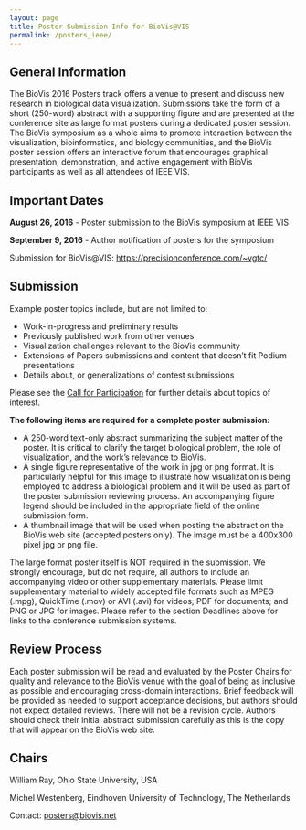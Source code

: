 ```yaml
---
layout: page
title: Poster Submission Info for BioVis@VIS
permalink: /posters_ieee/
---
```

## General Information
The BioVis 2016 Posters track offers a venue to present and discuss new research in biological data visualization. Submissions take the form of a short (250-word) abstract with a supporting figure and are presented at the conference site as large format posters during a dedicated poster session. The BioVis symposium as a whole aims to promote interaction between the visualization, bioinformatics, and biology communities, and the BioVis poster session offers an interactive forum that encourages graphical presentation, demonstration, and active engagement with BioVis participants as well as all attendees of IEEE VIS.

## Important Dates

**August 26, 2016** - Poster submission to the BioVis symposium at IEEE VIS

**September 9, 2016** - Author notification of posters for the symposium 

Submission for BioVis@VIS: https://precisionconference.com/~vgtc/

## Submission
Example poster topics include, but are not limited to:

* Work-in-progress and preliminary results
* Previously published work from other venues
* Visualization challenges relevant to the BioVis community
* Extensions of Papers submissions and content that doesn’t fit Podium presentations
* Details about, or generalizations of contest submissions 

Please see the [Call for Participation](/cfp_vis.md/) for further details about topics of interest. 

**The following items are required for a complete poster submission:**
* A 250-word text-only abstract summarizing the subject matter of the poster. It is critical to clarify the target biological problem, the role of visualization, and the work’s relevance to BioVis.
* A single figure representative of the work in jpg or png format. It is particularly helpful for this image to illustrate how visualization is being employed to address a biological problem and it will be used as part of the poster submission reviewing process. An accompanying figure legend should be included in the appropriate field of the online submission form.
* A thumbnail image that will be used when posting the abstract on the BioVis web site (accepted posters only). The image must be a 400x300 pixel jpg or png file.
 
The large format poster itself is NOT required in the submission. We strongly encourage, but do not require, all authors to include an accompanying video or other supplementary materials.  Please limit supplementary material to widely accepted file formats such as MPEG (.mpg), QuickTime (.mov) or AVI (.avi) for videos; PDF for documents; and PNG or JPG for images. Please refer to the section Deadlines above for links to the conference submission systems.

## Review Process
Each poster submission will be read and evaluated by the Poster Chairs for quality and relevance to the BioVis venue with the goal of being as inclusive as possible and encouraging cross-domain interactions. Brief feedback will be provided as needed to support acceptance decisions, but authors should not expect detailed reviews. There will not be a revision cycle. Authors should check their initial abstract submission carefully as this is the copy that will appear on the BioVis web site.

## Chairs
William Ray, Ohio State University, USA

Michel Westenberg, Eindhoven University of Technology, The Netherlands

Contact: posters@biovis.net
